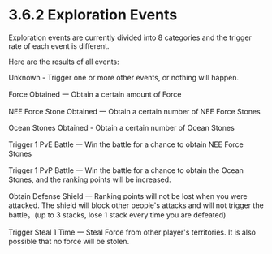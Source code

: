 # 3.6.2 Exploration Events

Exploration events are currently divided into 8 categories and the trigger rate of each event is different.

Here are the results of all events:

Unknown - Trigger one or more other events, or nothing will happen.

Force Obtained 一 Obtain a certain amount of Force

NEE Force Stone Obtained 一 Obtain a certain number of NEE Force Stones

Ocean Stones Obtained - Obtain a certain number of Ocean Stones

Trigger 1 PvE Battle 一 Win the battle for a chance to obtain NEE Force Stones

Trigger 1 PvP Battle 一 Win the battle for a chance to obtain the Ocean Stones, and the ranking points will be increased.

Obtain Defense Shield 一 Ranking points will not be lost when you were attacked. The shield will block other people's attacks and will not trigger the battle。(up to 3 stacks, lose 1 stack every time you are defeated)

Trigger Steal 1 Time 一 Steal Force from other player's territories. It is also possible that no force will be stolen.